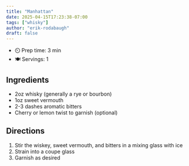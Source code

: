 ```yaml
---
title: "Manhattan"
date: 2025-04-15T17:23:38-07:00
tags: ["whisky"]
author: "erik-rodabaugh"
draft: false
---
```


- ⏲️ Prep time: 3 min
- 🍽️ Servings: 1

## Ingredients

- 2oz whisky (generally a rye or bourbon)
- 1oz sweet vermouth
- 2-3 dashes aromatic bitters
- Cherry or lemon twist to garnish (optional) 

## Directions

1. Stir the wiskey, sweet vermouth, and bitters in a mixing glass with ice
2. Strain into a coupe glass
3. Garnish as desired
